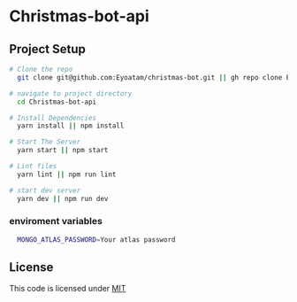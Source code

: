 # Christmas-bot-api

## Project Setup

```bash
# Clone the repo
  git clone git@github.com:Eyoatam/christmas-bot.git || gh repo clone Eyoatam/christmas-bot

# navigate to project directory
  cd Christmas-bot-api

# Install Dependencies
  yarn install || npm install

# Start The Server
  yarn start || npm start

# Lint files
  yarn lint || npm run lint

# start dev server
  yarn dev || npm run dev
```

### enviroment variables

```bash
  MONGO_ATLAS_PASSWORD=Your atlas password
```

## License

This code is licensed under [MIT](https://github.com/Eyoatam/Christmas-bot-api/blob/master/LICENSE)
